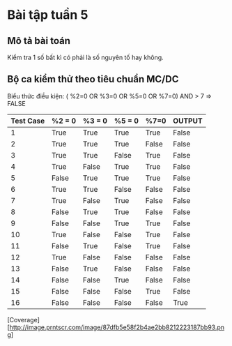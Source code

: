 # Bài tập tuần 5

## Mô tả bài toán

Kiểm tra 1 số bất kì có phải là số nguyên tố hay không.

## Bộ ca kiểm thử theo tiêu chuẩn MC/DC

Biểu thức điều kiện: ( %2=0 OR %3=0 OR %5=0 OR %7=0) AND > 7 => FALSE

Test Case  | %2 = 0| %3 = 0 | %5 = 0 | %7=0 | OUTPUT
------------- | ------------- | ------------- | ------------- | ------------- | -------------
1  | True | True | True | True | False
2  | True | True | True | False | False
3  | True | True | False | True | False
4  | True | False | True | True | False
5  | False | True | True | True | False
6  | True | True | False | False | False
7  | True | False | True | False | False
8  | False | True | True | False | False
9  | False | False | True | True | False
10 | True | False | False | True | False
11 | False | True | False | True | False
12 | True | False | False | False | False
13 | False | True | False | False | False
14 | False | False | True | False | False
15 | False | False | False | True | False
16 | False | False | False | False | True

[Coverage][http://image.prntscr.com/image/87dfb5e58f2b4ae2bb8212223187bb93.png]
